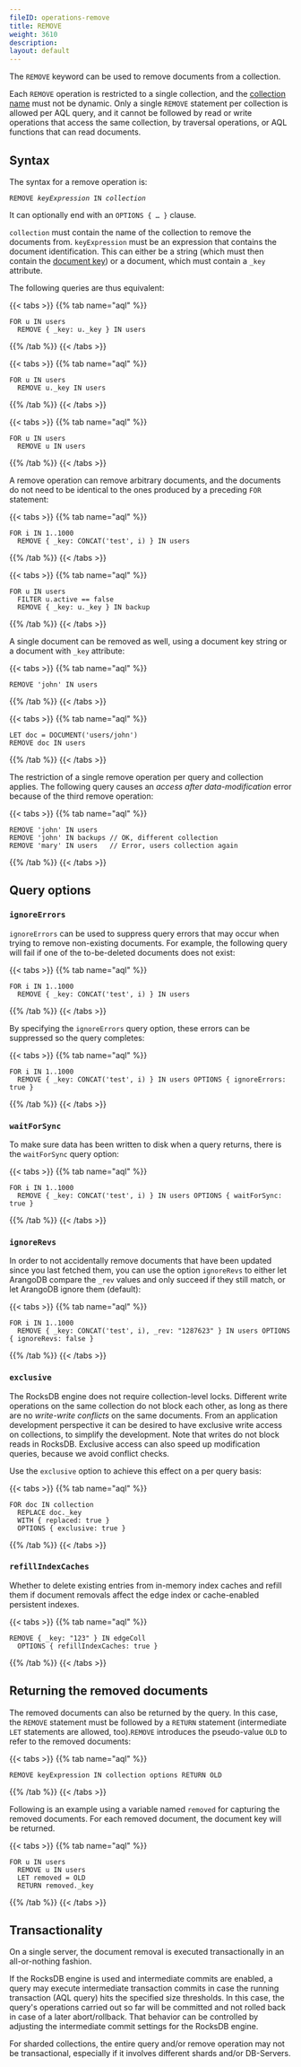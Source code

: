 ```yaml
---
fileID: operations-remove
title: REMOVE
weight: 3610
description: 
layout: default
---
```

The `REMOVE` keyword can be used to remove documents from a collection.

Each `REMOVE` operation is restricted to a single collection, and the 
[collection name](../../appendix/appendix-glossary#collection-name) must not be dynamic.
Only a single `REMOVE` statement per collection is allowed per AQL query, and 
it cannot be followed by read or write operations that access the same collection, by
traversal operations, or AQL functions that can read documents.

## Syntax

The syntax for a remove operation is:

<pre><code>REMOVE <em>keyExpression</em> IN <em>collection</em></code></pre>

It can optionally end with an `OPTIONS { … }` clause.

`collection` must contain the name of the collection to remove the documents 
from. `keyExpression` must be an expression that contains the document identification.
This can either be a string (which must then contain the
[document key](../../appendix/appendix-glossary#document-key)) or a
document, which must contain a `_key` attribute.

The following queries are thus equivalent:

{{< tabs >}}
{{% tab name="aql" %}}
```aql
FOR u IN users
  REMOVE { _key: u._key } IN users
```
{{% /tab %}}
{{< /tabs >}}

{{< tabs >}}
{{% tab name="aql" %}}
```aql
FOR u IN users
  REMOVE u._key IN users
```
{{% /tab %}}
{{< /tabs >}}

{{< tabs >}}
{{% tab name="aql" %}}
```aql
FOR u IN users
  REMOVE u IN users
```
{{% /tab %}}
{{< /tabs >}}

A remove operation can remove arbitrary documents, and the documents
do not need to be identical to the ones produced by a preceding `FOR` statement:

{{< tabs >}}
{{% tab name="aql" %}}
```aql
FOR i IN 1..1000
  REMOVE { _key: CONCAT('test', i) } IN users
```
{{% /tab %}}
{{< /tabs >}}

{{< tabs >}}
{{% tab name="aql" %}}
```aql
FOR u IN users
  FILTER u.active == false
  REMOVE { _key: u._key } IN backup
```
{{% /tab %}}
{{< /tabs >}}

A single document can be removed as well, using a document key string or a
document with `_key` attribute:

{{< tabs >}}
{{% tab name="aql" %}}
```aql
REMOVE 'john' IN users
```
{{% /tab %}}
{{< /tabs >}}

{{< tabs >}}
{{% tab name="aql" %}}
```aql
LET doc = DOCUMENT('users/john')
REMOVE doc IN users
```
{{% /tab %}}
{{< /tabs >}}

The restriction of a single remove operation per query and collection
applies. The following query causes an _access after data-modification_
error because of the third remove operation:

{{< tabs >}}
{{% tab name="aql" %}}
```aql
REMOVE 'john' IN users
REMOVE 'john' IN backups // OK, different collection
REMOVE 'mary' IN users   // Error, users collection again
```
{{% /tab %}}
{{< /tabs >}}

## Query options

### `ignoreErrors`

`ignoreErrors` can be used to suppress query errors that may occur when trying to
remove non-existing documents. For example, the following query will fail if one
of the to-be-deleted documents does not exist:

{{< tabs >}}
{{% tab name="aql" %}}
```aql
FOR i IN 1..1000
  REMOVE { _key: CONCAT('test', i) } IN users
```
{{% /tab %}}
{{< /tabs >}}

By specifying the `ignoreErrors` query option, these errors can be suppressed so 
the query completes:

{{< tabs >}}
{{% tab name="aql" %}}
```aql
FOR i IN 1..1000
  REMOVE { _key: CONCAT('test', i) } IN users OPTIONS { ignoreErrors: true }
```
{{% /tab %}}
{{< /tabs >}}

### `waitForSync`

To make sure data has been written to disk when a query returns, there is the `waitForSync` 
query option:

{{< tabs >}}
{{% tab name="aql" %}}
```aql
FOR i IN 1..1000
  REMOVE { _key: CONCAT('test', i) } IN users OPTIONS { waitForSync: true }
```
{{% /tab %}}
{{< /tabs >}}

### `ignoreRevs`

In order to not accidentally remove documents that have been updated since you last fetched
them, you can use the option `ignoreRevs` to either let ArangoDB compare the `_rev` values and 
only succeed if they still match, or let ArangoDB ignore them (default):

{{< tabs >}}
{{% tab name="aql" %}}
```aql
FOR i IN 1..1000
  REMOVE { _key: CONCAT('test', i), _rev: "1287623" } IN users OPTIONS { ignoreRevs: false }
```
{{% /tab %}}
{{< /tabs >}}

### `exclusive`

The RocksDB engine does not require collection-level locks. Different write
operations on the same collection do not block each other, as
long as there are no _write-write conflicts_ on the same documents. From an application
development perspective it can be desired to have exclusive write access on collections,
to simplify the development. Note that writes do not block reads in RocksDB.
Exclusive access can also speed up modification queries, because we avoid conflict checks.

Use the `exclusive` option to achieve this  effect on a per query basis:

{{< tabs >}}
{{% tab name="aql" %}}
```aql
FOR doc IN collection
  REPLACE doc._key
  WITH { replaced: true }
  OPTIONS { exclusive: true }
```
{{% /tab %}}
{{< /tabs >}}

### `refillIndexCaches`

Whether to delete existing entries from in-memory index caches and refill them
if document removals affect the edge index or cache-enabled persistent indexes.

{{< tabs >}}
{{% tab name="aql" %}}
```aql
REMOVE { _key: "123" } IN edgeColl
  OPTIONS { refillIndexCaches: true }
```
{{% /tab %}}
{{< /tabs >}}

## Returning the removed documents

The removed documents can also be returned by the query. In this case, the
`REMOVE` statement must be followed by a `RETURN` statement (intermediate `LET`
statements are allowed, too).`REMOVE` introduces the pseudo-value `OLD` to
refer to the removed documents:

{{< tabs >}}
{{% tab name="aql" %}}
```aql
REMOVE keyExpression IN collection options RETURN OLD
```
{{% /tab %}}
{{< /tabs >}}

Following is an example using a variable named `removed` for capturing the removed
documents. For each removed document, the document key will be returned.

{{< tabs >}}
{{% tab name="aql" %}}
```aql
FOR u IN users
  REMOVE u IN users 
  LET removed = OLD 
  RETURN removed._key
```
{{% /tab %}}
{{< /tabs >}}

## Transactionality

On a single server, the document removal is executed transactionally in an
all-or-nothing fashion.

If the RocksDB engine is used and intermediate commits are enabled, a query may
execute intermediate transaction commits in case the running transaction (AQL
query) hits the specified size thresholds. In this case, the query's operations
carried out so far will be committed and not rolled back in case of a later
abort/rollback. That behavior can be controlled by adjusting the intermediate
commit settings for the RocksDB engine. 

For sharded collections, the entire query and/or remove operation may not be
transactional, especially if it involves different shards and/or DB-Servers.
